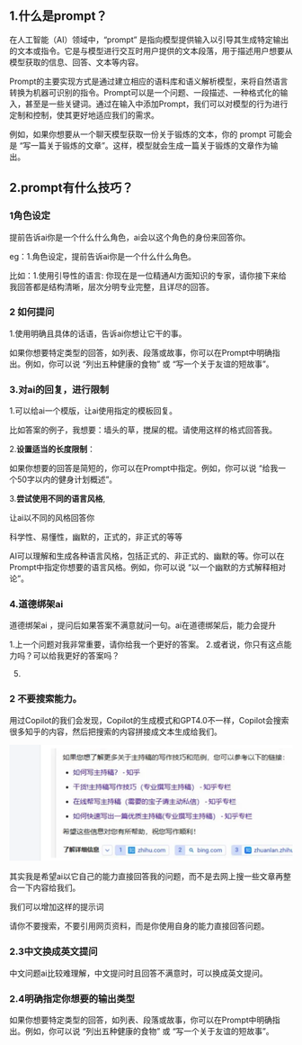 ## 1.什么是prompt？

在人工智能（AI）领域中，“prompt” 是指向模型提供输入以引导其生成特定输出的文本或指令。它是与模型进行交互时用户提供的文本段落，用于描述用户想要从模型获取的信息、回答、文本等内容。

Prompt的主要实现方式是通过建立相应的语料库和语义解析模型，来将自然语言转换为机器可识别的指令。Prompt可以是一个问题、一段描述、一种格式化的输入，甚至是一些关键词。通过在输入中添加Prompt，我们可以对模型的行为进行定制和控制，使其更好地适应我们的需求。

例如，如果你想要从一个聊天模型获取一份关于锻炼的文本，你的 prompt 可能会是 “写一篇关于锻炼的文章”。这样，模型就会生成一篇关于锻炼的文章作为输出。



## 2.prompt有什么技巧？



### 1角色设定

提前告诉ai你是一个什么什么角色，ai会以这个角色的身份来回答你。

eg：1.角色设定，提前告诉ai你是一个什么什么角色。

比如：1.使用引导性的语言:   你现在是一位精通AI方面知识的专家，请你接下来给我回答都是结构清晰，层次分明专业完整，且详尽的回答。



### 2 如何提问



1.使用明确且具体的话语，告诉ai你想让它干的事。

如果你想要特定类型的回答，如列表、段落或故事，你可以在Prompt中明确指出。例如，你可以说 “列出五种健康的食物” 或 “写一个关于友谊的短故事”。



### 3.对ai的回复，进行限制



1.可以给ai一个模版，让ai使用指定的模板回复。

比如答案的例子，我想要：墙头的草，搅屎的棍。请使用这样的格式回答我。



2.**设置适当的长度限制**：

如果你想要的回答是简短的，你可以在Prompt中指定。例如，你可以说 “给我一个50字以内的健身计划概述”。



3.**尝试使用不同的语言风格**,

让ai以不同的风格回答你

科学性、易懂性，幽默的，正式的，非正式的等等

AI可以理解和生成各种语言风格，包括正式的、非正式的、幽默的等。你可以在Prompt中指定你想要的语言风格。例如，你可以说 “以一个幽默的方式解释相对论”。



### 4.道德绑架ai

道德绑架ai ，提问后如果答案不满意就问一句。ai在道德绑架后，能力会提升

1.上一个问题对我非常重要，请你给我一个更好的答案。
2.或者说，你只有这点能力吗？可以给我更好的答案吗？



5.



### 2 **不要搜索能力。**

用过Copilot的我们会发现，Copilot的生成模式和GPT4.0不一样，Copilot会搜索很多知乎的内容，然后把搜索的内容拼接成文本生成给我们。

![image-20240107213423949](../img/image-20240107213423949.png)



其实我是希望ai以它自己的能力直接回答我的问题，而不是去网上搜一些文章再整合一下内容给我们。



我们可以增加这样的提示词

请你不要搜索，不要引用网页资料，而是你使用自身的能力直接回答问题。



### 2.3中文换成英文提问

中文问题ai比较难理解，中文提问时且回答不满意时，可以换成英文提问。



### 2.4明确指定你想要的输出类型

如果你想要特定类型的回答，如列表、段落或故事，你可以在Prompt中明确指出。例如，你可以说 “列出五种健康的食物” 或 “写一个关于友谊的短故事”。



